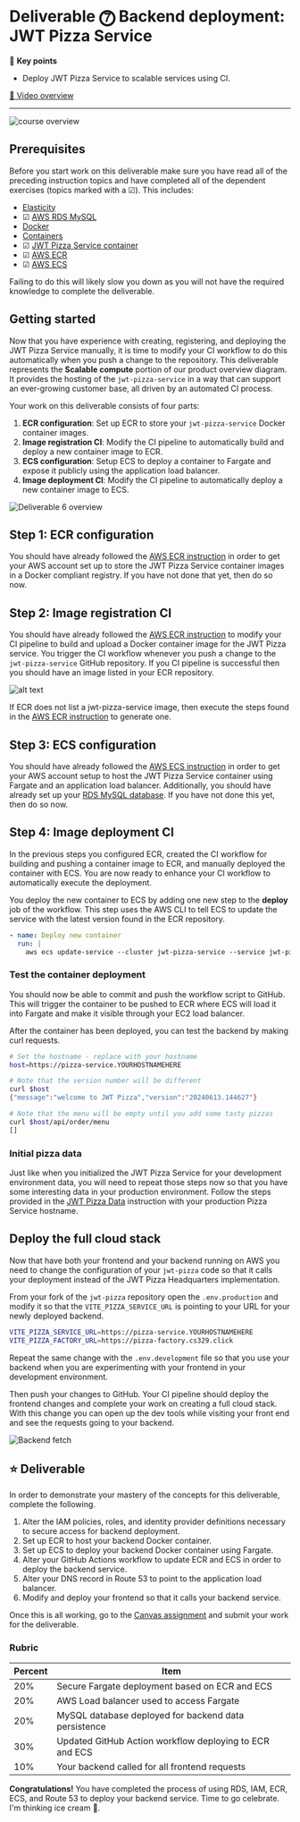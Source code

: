 # Deliverable ⓻ Backend deployment: JWT Pizza Service

🔑 **Key points**

- Deploy JWT Pizza Service to scalable services using CI.

[🎥 Video overview](https://youtu.be/mhFmGVfFA8c)

---

![course overview](../sharedImages/courseOverview.png)

## Prerequisites

Before you start work on this deliverable make sure you have read all of the preceding instruction topics and have completed all of the dependent exercises (topics marked with a ☑). This includes:

- [Elasticity](../elasticity/elasticity.md)
- ☑ [AWS RDS MySQL](../awsRdsMysql/awsRdsMysql.md)
- [Docker](../docker/docker.md)
- [Containers](../containers/containers.md)
- ☑ [JWT Pizza Service container](../jwtPizzaServiceContainer/jwtPizzaServiceContainer.md)
- ☑ [AWS ECR](../awsEcr/awsEcr.md)
- ☑ [AWS ECS](../awsEcs/awsEcs.md)

Failing to do this will likely slow you down as you will not have the required knowledge to complete the deliverable.

## Getting started

Now that you have experience with creating, registering, and deploying the JWT Pizza Service manually, it is time to modify your CI workflow to do this automatically when you push a change to the repository. This deliverable represents the **Scalable compute** portion of our product overview diagram. It provides the hosting of the `jwt-pizza-service` in a way that can support an ever-growing customer base, all driven by an automated CI process.

Your work on this deliverable consists of four parts:

1. **ECR configuration**: Set up ECR to store your `jwt-pizza-service` Docker container images.
1. **Image registration CI**: Modify the CI pipeline to automatically build and deploy a new container image to ECR.
1. **ECS configuration**: Setup ECS to deploy a container to Fargate and expose it publicly using the application load balancer.
1. **Image deployment CI**: Modify the CI pipeline to automatically deploy a new container image to ECS.

![Deliverable 6 overview](overview.png)

## Step 1: ECR configuration

You should have already followed the [AWS ECR instruction](../awsEcr/awsEcr.md) in order to get your AWS account set up to store the JWT Pizza Service container images in a Docker compliant registry. If you have not done that yet, then do so now.

## Step 2: Image registration CI

You should have already followed the [AWS ECR instruction](../awsEcr/awsEcr.md) to modify your CI pipeline to build and upload a Docker container image for the JWT Pizza service. You trigger the CI workflow whenever you push a change to the `jwt-pizza-service` GitHub repository. If you CI pipeline is successful then you should have an image listed in your ECR repository.

![alt text](listImages.png)

If ECR does not list a jwt-pizza-service image, then execute the steps found in the [AWS ECR instruction](../awsEcr/awsEcr.md) to generate one.

## Step 3: ECS configuration

You should have already followed the [AWS ECS instruction](../awsEcs/awsEcs.md) in order to get your AWS account setup to host the JWT Pizza Service container using Fargate and an application load balancer. Additionally, you should have already set up your [RDS MySQL database](../awsRdsMysql/awsRdsMysql.md). If you have not done this yet, then do so now.

## Step 4: Image deployment CI

In the previous steps you configured ECR, created the CI workflow for building and pushing a container image to ECR, and manually deployed the container with ECS. You are now ready to enhance your CI workflow to automatically execute the deployment.

You deploy the new container to ECS by adding one new step to the **deploy** job of the workflow. This step uses the AWS CLI to tell ECS to update the service with the latest version found in the ECR repository.

```yml
- name: Deploy new container
  run: |
    aws ecs update-service --cluster jwt-pizza-service --service jwt-pizza-service --force-new-deployment
```

### Test the container deployment

You should now be able to commit and push the workflow script to GitHub. This will trigger the container to be pushed to ECR where ECS will load it into Fargate and make it visible through your EC2 load balancer.

After the container has been deployed, you can test the backend by making curl requests.

```sh
# Set the hostname - replace with your hostname
host=https://pizza-service.YOURHOSTNAMEHERE

# Note that the version number will be different
curl $host
{"message":"welcome to JWT Pizza","version":"20240613.144627"}

# Note that the menu will be empty until you add some tasty pizzas
curl $host/api/order/menu
[]
```

### Initial pizza data

Just like when you initialized the JWT Pizza Service for your development environment data, you will need to repeat those steps now so that you have some interesting data in your production environment. Follow the steps provided in the [JWT Pizza Data](../jwtPizzaData/jwtPizzaData.md) instruction with your production Pizza Service hostname.

## Deploy the full cloud stack

Now that have both your frontend and your backend running on AWS you need to change the configuration of your `jwt-pizza` code so that it calls your deployment instead of the JWT Pizza Headquarters implementation.

From your fork of the `jwt-pizza` repository open the `.env.production` and modify it so that the `VITE_PIZZA_SERVICE_URL` is pointing to your URL for your newly deployed backend.

```sh
VITE_PIZZA_SERVICE_URL=https://pizza-service.YOURHOSTNAMEHERE
VITE_PIZZA_FACTORY_URL=https://pizza-factory.cs329.click
```

Repeat the same change with the `.env.development` file so that you use your backend when you are experimenting with your frontend in your development environment.

Then push your changes to GitHub. Your CI pipeline should deploy the frontend changes and complete your work on creating a full cloud stack. With this change you can open up the dev tools while visiting your front end and see the requests going to your backend.

![Backend fetch](backendFetch.png)

## ⭐ Deliverable

In order to demonstrate your mastery of the concepts for this deliverable, complete the following.

1. Alter the IAM policies, roles, and identity provider definitions necessary to secure access for backend deployment.
1. Set up ECR to host your backend Docker container.
1. Set up ECS to deploy your backend Docker container using Fargate.
1. Alter your GitHub Actions workflow to update ECR and ECS in order to deploy the backend service.
1. Alter your DNS record in Route 53 to point to the application load balancer.
1. Modify and deploy your frontend so that it calls your backend service.

Once this is all working, go to the [Canvas assignment](https://byu.instructure.com) and submit your work for the deliverable.

### Rubric

| Percent | Item                                                    |
| ------- | ------------------------------------------------------- |
| 20%     | Secure Fargate deployment based on ECR and ECS          |
| 20%     | AWS Load balancer used to access Fargate                |
| 20%     | MySQL database deployed for backend data persistence    |
| 30%     | Updated GitHub Action workflow deploying to ECR and ECS |
| 10%     | Your backend called for all frontend requests           |

**Congratulations!** You have completed the process of using RDS, IAM, ECR, ECS, and Route 53 to deploy your backend service. Time to go celebrate. I'm thinking ice cream 🍦.
